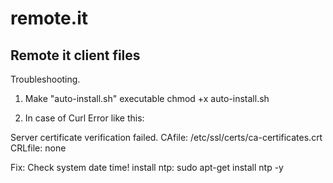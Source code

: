 # remote.it
Remote it client files
---


Troubleshooting.

1. Make "auto-install.sh" executable
chmod +x auto-install.sh

2. In case of Curl Error like this:

Server certificate verification failed. CAfile: /etc/ssl/certs/ca-certificates.crt CRLfile: none

Fix: Check system date time! 
install ntp: sudo apt-get install ntp -y
